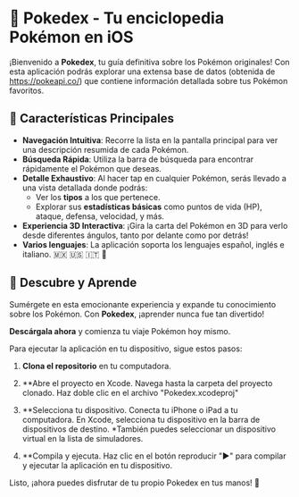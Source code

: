 # 📱 Pokedex - Tu enciclopedia Pokémon en iOS

¡Bienvenido a **Pokedex**, tu guía definitiva sobre los Pokémon originales! Con esta aplicación podrás explorar una extensa base de datos (obtenida de https://pokeapi.co/) que contiene información detallada sobre tus Pokémon favoritos. 

## 🚀 Características Principales

- **Navegación Intuitiva**: Recorre la lista en la pantalla principal para ver una descripción resumida de cada Pokémon.
- **Búsqueda Rápida**: Utiliza la barra de búsqueda para encontrar rápidamente el Pokémon que deseas.
- **Detalle Exhaustivo**: Al hacer tap en cualquier Pokémon, serás llevado a una vista detallada donde podrás:
  - Ver los **tipos** a los que pertenece.
  - Explorar sus **estadísticas básicas** como puntos de vida (HP), ataque, defensa, velocidad, y más.
- **Experiencia 3D Interactiva**: ¡Gira la carta del Pokémon en 3D para verlo desde diferentes ángulos, tanto por delante como por detrás!
- **Varios lenguajes**: La aplicación soporta los lenguajes español, inglés e italiano. 🇲🇽 🇺🇸 🇮🇹 🍕

## 🌟 Descubre y Aprende

Sumérgete en esta emocionante experiencia y expande tu conocimiento sobre los Pokémon. Con **Pokedex**, ¡aprender nunca fue tan divertido!

**Descárgala ahora** y comienza tu viaje Pokémon hoy mismo.


Para ejecutar la aplicación en tu dispositivo, sigue estos pasos:

1. **Clona el repositorio** en tu computadora.

2. **Abre el proyecto en Xcode.
   Navega hasta la carpeta del proyecto clonado.
   Haz doble clic en el archivo "Pokedex.xcodeproj"

3. **Selecciona tu dispositivo.
   Conecta tu iPhone o iPad a tu computadora.
   En Xcode, selecciona tu dispositivo en la barra de dispositivos de destino.
   *También puedes seleccionar un dispositivo virtual en la lista de simuladores.

4. **Compila y ejecuta.
   Haz clic en el botón reproducir "▶️" para compilar y ejecutar la aplicación en tu dispositivo.

Listo, ¡ahora puedes disfrutar de tu propio Pokedex en tus manos! 🤠
   
